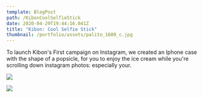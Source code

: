 ```yaml
---
template: BlogPost
path: /KibonCoolSelfieStick
date: 2020-04-29T19:44:16.041Z
title: "Kibon: Cool Selfie Stick"
thumbnail: /portfolio/assets/palito_1600_c.jpg
---
```

To launch Kibon's First campaign on Instagram, we created an Iphone case with the shape of a popsicle, for you to enjoy the ice cream while you're scrolling down instagram photos: especially your.

![](/portfolio/assets/loja1_1600_c.jpg)

![](/portfolio/assets/loja2_1600_c.jpg)
